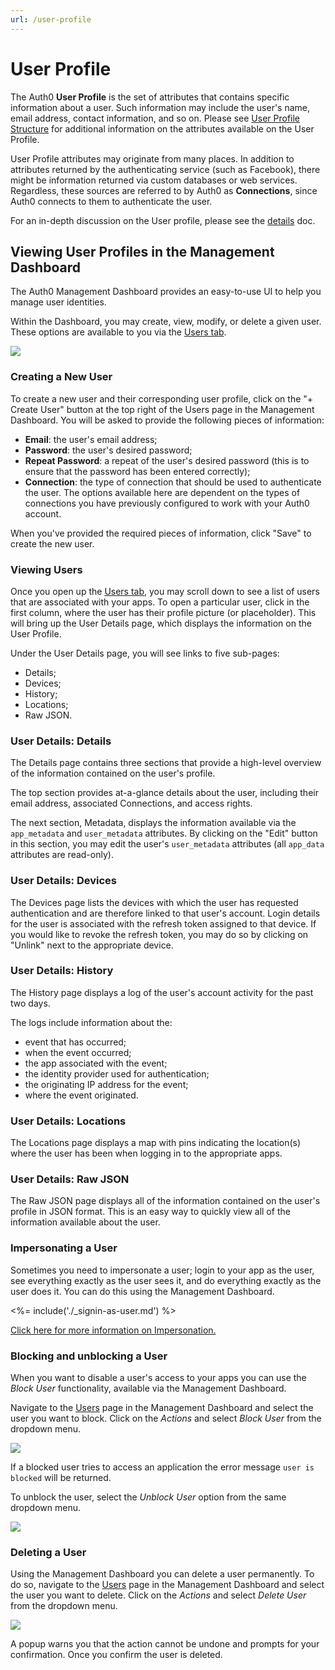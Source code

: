 ```yaml
---
url: /user-profile
---
```


# User Profile

The Auth0 **User Profile** is the set of attributes that contains specific information about a user. Such information may include the user's name, email address, contact information, and so on. Please see [User Profile Structure](/user-profile/user-profile-structure) for additional information on the attributes available on the User Profile.

User Profile attributes may originate from many places. In addition to attributes returned by the authenticating service (such as Facebook), there might be information returned via custom databases or web services. Regardless, these sources are referred to by Auth0 as **Connections**, since Auth0 connects to them to authenticate the user.

For an in-depth discussion on the User profile, please see the [details](/user-profile/user-profile-details) doc.

## Viewing User Profiles in the Management Dashboard

The Auth0 Management Dashboard provides an easy-to-use UI to help you manage user identities.

Within the Dashboard, you may create, view, modify, or delete a given user. These options are available to you via the [Users tab](${uiURL}/#/users).

![](/media/articles/user-profile/user-profile-dashboard.png)

### Creating a New User

To create a new user and their corresponding user profile, click on the "+ Create User" button at the top right of the Users page in the Management Dashboard. You will be asked to provide the following pieces of information:

* **Email**: the user's email address;
* **Password**: the user's desired password;
* **Repeat Password**: a repeat of the user's desired password (this is to ensure that the password has been entered correctly);
* **Connection**: the type of connection that should be used to authenticate the user. The options available here are dependent on the types of connections you have previously configured to work with your Auth0 account.

When you've provided the required pieces of information, click "Save" to create the new user.

### Viewing Users

Once you open up the [Users tab](${uiURL}/#/users), you may scroll down to see a list of users that are associated with your apps. To open a particular user, click in the first column, where the user has their profile picture (or placeholder). This will bring up the User Details page, which displays the information on the User Profile.

Under the User Details page, you will see links to five sub-pages:

* Details;
* Devices;
* History;
* Locations;
* Raw JSON.

### User Details: Details

The Details page contains three sections that provide a high-level overview of the information contained on the user's profile.

The top section provides at-a-glance details about the user, including their email address, associated Connections, and access rights.

The next section, Metadata, displays the information available via the `app_metadata` and `user_metadata` attributes. By clicking on the "Edit" button in this section, you may edit the user's `user_metadata` attributes (all `app_data` attributes are read-only).

### User Details: Devices

The Devices page lists the devices with which the user has requested authentication and are therefore linked to that user's account. Login details for the user is associated with the refresh token assigned to that device. If you would like to revoke the refresh token, you may do so by clicking on "Unlink" next to the appropriate device.

### User Details: History

The History page displays a log of the user's account activity for the past two days.

The logs include information about the:

* event that has occurred;
* when the event occurred;
* the app associated with the event;
* the identity provider used for authentication;
* the originating IP address for the event;
* where the event originated.

### User Details: Locations

The Locations page displays a map with pins indicating the location(s) where the user has been when logging in to the appropriate apps.

### User Details: Raw JSON

The Raw JSON page displays all of the information contained on the user's profile in JSON format. This is an easy way to quickly view all of the information available about the user.

### Impersonating a User

Sometimes you need to impersonate a user; login to your app as the user, see everything exactly as the user sees it, and do everything exactly as the user does it. You can do this using the Management Dashboard. 

<%= include('./_signin-as-user.md') %>

[Click here for more information on Impersonation.](/user-profile/user-impersonation)

### Blocking and unblocking a User

When you want to disable a user's access to your apps you can use the _Block User_ functionality, available via the Management Dashboard.

Navigate to the [Users](${uiURL}/#/users) page in the Management Dashboard and select the user you want to block. Click on the _Actions_ and select _Block User_ from the dropdown menu.

![](/media/articles/user-profile/block-user.png)

If a blocked user tries to access an application the error message `user is blocked` will be returned. 

To unblock the user, select the _Unblock User_ option from the same dropdown menu.

![](/media/articles/user-profile/unblock-user.png)

### Deleting a User

Using the Management Dashboard you can delete a user permanently. To do so, navigate to the [Users](${uiURL}/#/users) page in the Management Dashboard and select the user you want to delete. Click on the _Actions_ and select _Delete User_ from the dropdown menu.

![](/media/articles/user-profile/delete-user.png)

A popup warns you that the action cannot be undone and prompts for your confirmation. Once you confirm the user is deleted. 
